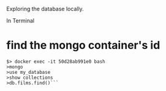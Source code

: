 Exploring the database locally. 

In Terminal
# find the mongo container's id
```$> docker container ls
$> docker exec -it 50d28ab991e0 bash
>mongo
>use my_database
>show collections
>db.films.find()```
